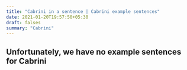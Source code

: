 ```yaml
---
title: "Cabrini in a sentence | Cabrini example sentences"
date: 2021-01-20T19:57:50+05:30
draft: falses
summary: "Cabrini"
---
```

## Unfortunately, we have no example sentences for Cabrini                 
